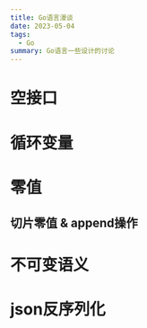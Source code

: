 ```yaml
---
title: Go语言漫谈
date: 2023-05-04
tags:
  - Go
summary: Go语言一些设计的讨论
---
```


# 空接口

# 循环变量

# 零值

## 切片零值 & append操作

# 不可变语义

# json反序列化